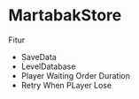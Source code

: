 # MartabakStore

Fitur
- SaveData
- LevelDatabase
- Player Waiting Order Duration
- Retry When PLayer Lose
